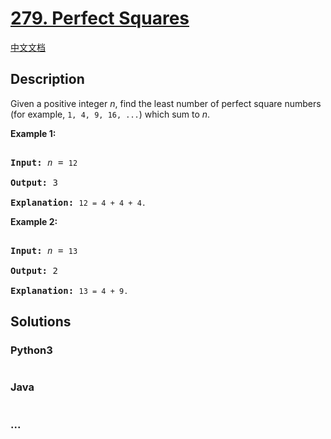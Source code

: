 # [279. Perfect Squares](https://leetcode.com/problems/perfect-squares)

[中文文档](/solution/0200-0299/0279.Perfect%20Squares/README.md)

## Description
<p>Given a positive integer <i>n</i>, find the least number of perfect square numbers (for example, <code>1, 4, 9, 16, ...</code>) which sum to <i>n</i>.</p>



<p><b>Example 1:</b></p>



<pre>

<b>Input:</b> <i>n</i> = <code>12</code>

<b>Output:</b> 3 

<strong>Explanation: </strong><code>12 = 4 + 4 + 4.</code></pre>



<p><b>Example 2:</b></p>



<pre>

<b>Input:</b> <i>n</i> = <code>13</code>

<b>Output:</b> 2

<strong>Explanation: </strong><code>13 = 4 + 9.</code></pre>


## Solutions


<!-- tabs:start -->

### **Python3**

```python

```

### **Java**

```java

```

### **...**
```

```

<!-- tabs:end -->